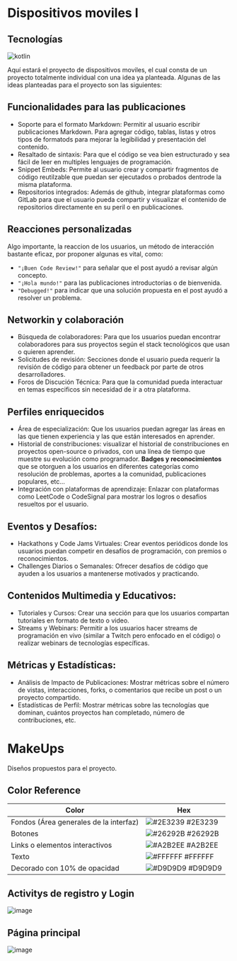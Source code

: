 
# Dispositivos moviles I
## Tecnologías
![kotlin](https://img.shields.io/badge/kotlin-7F52FF.svg?style=for-the-badge&logo=kotlin&logoColor=white)

Aquí estará el proyecto de dispositivos moviles, el cual consta de un proyecto totalmente individual con una idea ya planteada.
Algunas de las ideas planteadas para el proyecto son las siguientes:
## Funcionalidades para las publicaciones
- Soporte para el formato Markdown: Permitir al usuario escribir publicaciones Markdown. Para agregar código, tablas, listas y otros tipos de formatods para mejorar la legibilidad y presentación del contenido.
- Resaltado de sintaxis: Para que el código se vea bien estructurado y sea fácil de leer en multiples lenguajes de programación. 
- Snippet Embeds: Permite al usuario crear y compartir fragmentos de código reutilzable que puedan ser ejecutados o probados dentrode la misma plataforma. 
- Repositorios integrados: Además de github, integrar plataformas como GitLab para que el usuario pueda compartir y visualizar el contenido de repositorios directamente en su peril o en publicaciones. 

## Reacciones personalizadas
Algo importante, la reaccion de los usuarios, un método de interacción bastante eficaz, por proponer algunas es vital, como: 
- ```"¡Buen Code Review!"``` para señalar que el post ayudó a revisar algún concepto. 
- ```"¡Hola mundo!"``` para las publicaciones introductorias o de bienvenida. 
- ```"Debugged!"``` para indicar que una solución propuesta en el post ayudó a resolver un problema.

## Networkin y colaboración 
- Búsqueda de colaboradores: Para que los usuarios puedan encontrar colaboradores para sus proyectos según el stack tecnológicos que usan o quieren aprender.
- Solicitudes de revisión: Secciones donde el usuario pueda requerir la revisión de código para obtener un feedback por parte de otros desarrolladores. 
- Foros de Discución Técnica: Para que la comunidad pueda interactuar en temas especificos sin necesidad de ir a otra plataforma.

## Perfiles enriquecidos
- Área de especialización: Que los usuarios puedan agregar las áreas en las que tienen experiencia y las que están interesados en aprender.
- Historial de constribuciones: visualizar el historial de constribuciones en proyectos open-source o privados, con una línea de tiempo que muestre su evolución como programador.
**Badges y reconocimientos** que se otorguen a los usuarios en diferentes categorías como resolución de problemas, aportes a la comunidad, publicaciones populares, etc...
- Integración con plataformas de aprendizaje: Enlazar con plataformas como LeetCode o CodeSignal para mostrar los logros o desafios resueltos por el usuario. 
## Eventos y Desafíos:
- Hackathons y Code Jams Virtuales: Crear eventos periódicos donde los usuarios puedan competir en desafíos de programación, con premios o reconocimientos.
- Challenges Diarios o Semanales: Ofrecer desafíos de código que ayuden a los usuarios a mantenerse motivados y practicando.
## Contenidos Multimedia y Educativos:
- Tutoriales y Cursos: Crear una sección para que los usuarios compartan tutoriales en formato de texto o video.
- Streams y Webinars: Permitir a los usuarios hacer streams de programación en vivo (similar a Twitch pero enfocado en el código) o realizar webinars de tecnologías específicas.
## Métricas y Estadísticas:
- Análisis de Impacto de Publicaciones: Mostrar métricas sobre el número de vistas, interacciones, forks, o comentarios que recibe un post o un proyecto compartido.
- Estadísticas de Perfil: Mostrar métricas sobre las tecnologías que dominan, cuántos proyectos han completado, número de contribuciones, etc.
# MakeUps
Diseños propuestos para el proyecto.
## Color Reference

| Color             | Hex                                                                |
| ----------------- | ------------------------------------------------------------------ |
| Fondos (Área generales de la interfaz) | ![#2E3239](https://via.placeholder.com/10/2E3239?text=+) #2E3239 |
| Botones | ![#26292B](https://via.placeholder.com/10/26292B?text=+) #26292B |
| Links o elementos interactivos | ![#A2B2EE](https://via.placeholder.com/10/A2B2EE?text=+) #A2B2EE |
| Texto | ![#FFFFFF](https://via.placeholder.com/10/FFFFFF?text=+) #FFFFFF |
| Decorado con 10% de opacidad | ![#D9D9D9](https://via.placeholder.com/10/D9D9D9?text=+) #D9D9D9 |


## Activitys de registro y Login
![image](https://github.com/user-attachments/assets/9e859fa6-8516-4056-b02d-0c1e97757549)

## Página principal
![image](https://github.com/user-attachments/assets/675aa21e-63fd-4253-b2ea-81b6cb89eba2) 
